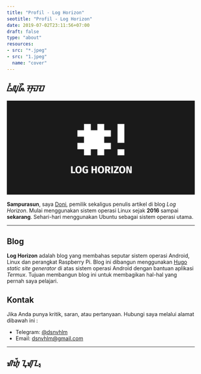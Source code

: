 ```yaml
---
title: "Profil - Log Horizon"
seotitle: "Profil - Log Horizon"
date: 2019-07-02T23:11:56+07:00
draft: false
type: "about"
resources:
- src: "*.jpeg"
- src: "1.jpeg"
  name: "cover"
---
```



## **ᮝᮤᮜᮥᮏᮨᮀ ᮞᮥᮙ᮫ᮕ**

![Banner](banner.png)

**Sampurasun**, saya [Doni](https://itsdoni.netlify.com), pemilik sekaligus penulis artikel di blog *Log Horizon*. Mulai menggunakan sistem operasi Linux sejak **2016** sampai **sekarang**. Sehari-hari menggunakan Ubuntu sebagai sistem operasi utama. 

***

## **Blog**
**Log Horizon** adalah blog yang membahas seputar sistem operasi Android, Linux dan perangkat Raspberry Pi.
Blog ini dibangun menggunakan [Hugo](https://gohugo.io/) _static site generator_ di atas sistem operasi
Android dengan bantuan aplikasi _Termux_. Tujuan membangun blog ini untuk membagikan hal-hal yang
pernah saya pelajari.

## **Kontak**
Jika Anda punya kritik, saran, atau pertanyaan. Hubungi saya melalui alamat dibawah ini :
- Telegram: [@dsnvhlm](https//t.me/dsnvhlm)
- Email: [dsnvhlm@gmail.com](mailto:dsnvhlm@gmail.com)

***

## **ᮠᮒᮥᮁ ᮔᮥᮠᮥᮔ᮪**


<br style="margin: 30px">
